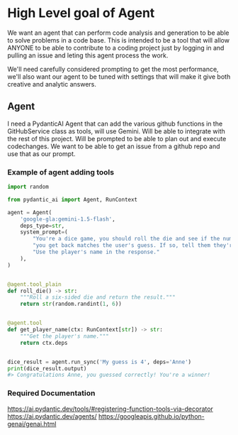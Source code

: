 # High Level goal of Agent
We want an agent that can perform code analysis and generation to be able to solve problems in a code base. This is intended to be a tool that will allow ANYONE to be able to contribute to a coding project just by logging in and pulling an issue and leting this agent process the work.

We'll need carefully considered prompting to get the most performance, we'll also want our agent to be tuned with settings that will make it give both creative and analytic answers.

## Agent
I need a PydanticAI Agent that can add the various github functions in the GitHubService class as tools, will use Gemini. Will be able to integrate with the rest of this project. Will be prompted to be able to plan out and execute codechanges. We want to be able to get an issue from a github repo and use that as our prompt. 

### Example of agent adding tools
```python
import random

from pydantic_ai import Agent, RunContext

agent = Agent(
    'google-gla:gemini-1.5-flash',  
    deps_type=str,  
    system_prompt=(
        "You're a dice game, you should roll the die and see if the number "
        "you get back matches the user's guess. If so, tell them they're a winner. "
        "Use the player's name in the response."
    ),
)


@agent.tool_plain  
def roll_die() -> str:
    """Roll a six-sided die and return the result."""
    return str(random.randint(1, 6))


@agent.tool  
def get_player_name(ctx: RunContext[str]) -> str:
    """Get the player's name."""
    return ctx.deps


dice_result = agent.run_sync('My guess is 4', deps='Anne')  
print(dice_result.output)
#> Congratulations Anne, you guessed correctly! You're a winner!
```

### Required Documentation
https://ai.pydantic.dev/tools/#registering-function-tools-via-decorator
https://ai.pydantic.dev/agents/
https://googleapis.github.io/python-genai/genai.html